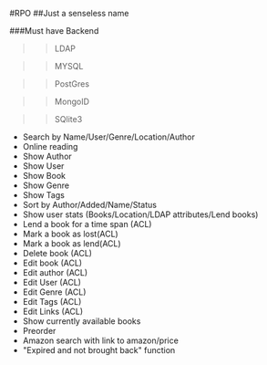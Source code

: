 #RPO
##Just a senseless name

###Must have
Backend
>	>	LDAP

>	>	MYSQL

>	>	PostGres

>	>	MongoID

>	>	SQlite3

- Search by Name/User/Genre/Location/Author
- Online reading
- Show Author 
- Show User
- Show Book 
- Show Genre
- Show Tags
- Sort by Author/Added/Name/Status
- Show user stats (Books/Location/LDAP attributes/Lend books)
- Lend a book for a time span (ACL)
- Mark a book as lost(ACL)
- Mark a book as lend(ACL)
- Delete book (ACL)
- Edit book (ACL)
- Edit author (ACL)
- Edit User (ACL)
- Edit Genre (ACL)
- Edit Tags (ACL)
- Edit Links (ACL)
- Show currently available books
- Preorder
- Amazon search with link to amazon/price
- "Expired and not brought back" function